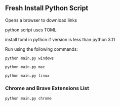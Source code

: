 ## Fresh Install Python Script

Opens a browser to download links

python script uses TOML

install toml in python if version is less than python 3.11

Run using the following commands:

`python main.py windows`

`python main.py mac`

`python main.py linux`

### Chrome and Brave Extensions List

`python main.py chrome`